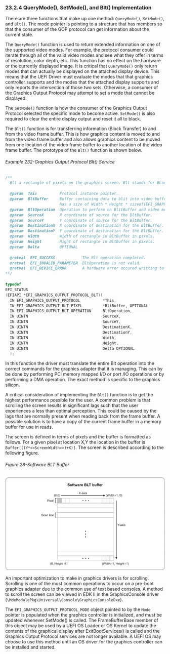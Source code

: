 <!--- @file
  23.2.4 QueryMode(), SetMode(), and Blt() Implementation

  Copyright (c) 2012-2018, Intel Corporation. All rights reserved.<BR>

  Redistribution and use in source (original document form) and 'compiled'
  forms (converted to PDF, epub, HTML and other formats) with or without
  modification, are permitted provided that the following conditions are met:

  1) Redistributions of source code (original document form) must retain the
     above copyright notice, this list of conditions and the following
     disclaimer as the first lines of this file unmodified.

  2) Redistributions in compiled form (transformed to other DTDs, converted to
     PDF, epub, HTML and other formats) must reproduce the above copyright
     notice, this list of conditions and the following disclaimer in the
     documentation and/or other materials provided with the distribution.

  THIS DOCUMENTATION IS PROVIDED BY TIANOCORE PROJECT "AS IS" AND ANY EXPRESS OR
  IMPLIED WARRANTIES, INCLUDING, BUT NOT LIMITED TO, THE IMPLIED WARRANTIES OF
  MERCHANTABILITY AND FITNESS FOR A PARTICULAR PURPOSE ARE DISCLAIMED. IN NO
  EVENT SHALL TIANOCORE PROJECT  BE LIABLE FOR ANY DIRECT, INDIRECT, INCIDENTAL,
  SPECIAL, EXEMPLARY, OR CONSEQUENTIAL DAMAGES (INCLUDING, BUT NOT LIMITED TO,
  PROCUREMENT OF SUBSTITUTE GOODS OR SERVICES; LOSS OF USE, DATA, OR PROFITS;
  OR BUSINESS INTERRUPTION) HOWEVER CAUSED AND ON ANY THEORY OF LIABILITY,
  WHETHER IN CONTRACT, STRICT LIABILITY, OR TORT (INCLUDING NEGLIGENCE OR
  OTHERWISE) ARISING IN ANY WAY OUT OF THE USE OF THIS DOCUMENTATION, EVEN IF
  ADVISED OF THE POSSIBILITY OF SUCH DAMAGE.

-->

### 23.2.4 QueryMode(), SetMode(), and Blt() Implementation

There are three functions that make up one method: `QueryMode()`, `SetMode()`,
and `Blt()`. The mode pointer is pointing to a structure that has members so
that the consumer of the GOP protocol can get information about the current
state.

The `QueryMode()` function is used to return extended information on one of the
supported video modes. For example, the protocol consumer could iterate through
all of the valid video modes and see what they offer in terms of resolution,
color depth, etc. This function has no effect on the hardware or the currently
displayed image. It is critical that `QueryMode()` only return modes that can
actually be displayed on the attached display device. This means that the UEFI
Driver must evaluate the modes that that graphics controller supports and the
modes that the attached display supports and only reports the intersection of
those two sets. Otherwise, a consumer of the Graphics Output Protocol may
attempt to set a mode that cannot be displayed.

The `SetMode()` function is how the consumer of the Graphics Output Protocol
selected the specific mode to become active. `SetMode()` is also required to
clear the entire display output and reset it all to black.

The `Blt()` function is for transferring information (Block Transfer) to and
from the video frame buffer. This is how graphics content is moved to and from
the video frame buffer and also allows graphics content to be moved from one
location of the video frame buffer to another location of the video frame
buffer. The prototype of the `Blt()` function is shown below.

###### Example 232-Graphics Output Protocol Blt() Service

```c
/**
  Blt a rectangle of pixels on the graphics screen. Blt stands for BLock Transfer.
  
  @param  This          Protocol instance pointer.
  @param  BltBuffer     Buffer containing data to blit into video buffer. This buffer 
                        has a size of Width * Height * sizeof(EFI_GRAPHICS_OUTPUT_BLT_PIXEL)
  @param  BltOperation  Operation to perform on BlitBuffer and video memory
  @param  SourceX       X coordinate of source for the BltBuffer.
  @param  SourceY       Y coordinate of source for the BltBuffer.
  @param  DestinationX  X coordinate of destination for the BltBuffer.
  @param  DestinationY  Y coordinate of destination for the BltBuffer.
  @param  Width         Width of rectangle in BltBuffer in pixels.
  @param  Height        Hight of rectangle in BltBuffer in pixels. 
  @param  Delta         OPTIONAL
  
  @retval  EFI_SUCCESS            The Blt operation completed.
  @retval  EFI_INVALID_PARAMETER  BltOperation is not valid.
  @retval  EFI_DEVICE_ERROR       A hardware error occured writting to the video buffer.
**/

typedef
EFI_STATUS
(EFIAPI *EFI_GRAPHICS_OUTPUT_PROTOCOL_BLT)(
  IN EFI_GRAPHICS_OUTPUT_PROTOCOL          *This,
  IN EFI_GRAPHICS_OUTPUT_BLT_PIXEL         *BltBuffer, OPTIONAL
  IN EFI_GRAPHICS_OUTPUT_BLT_OPERATION     BltOperation,
  IN UINTN                                 SourceX,
  IN UINTN                                 SourceY,
  IN UINTN                                 DestinationX,
  IN UINTN                                 DestinationY,
  IN UINTN                                 Width,
  IN UINTN                                 Height,
  IN UINTN                                 Delta OPTIONAL 
  );
```

In this function the driver must translate the entire Blt operation into the
correct commands for the graphics adapter that it is managing. This can by be
done by performing PCI memory mapped I/O or port /IO operations or by
performing a DMA operation. The exact method is specific to the graphics
silicon.

A critical consideration of implementing the `Blt()` function is to get the
highest performance possible for the user. A common problem is that scrolling
the screen results in significant lags such that the user experiences a less
than optimal perception. This could be caused by the lags that are normally
present when reading back from the frame buffer. A possible solution is to have
a copy of the current frame buffer in a memory buffer for use in reads.

The screen is defined in terms of pixels and the buffer is formatted as
follows. For a given pixel at location X,Y the location in the buffer is
`Buffer[((Y*<<ScreenWidth>>)+X)]`. The screen is described according to the
following figure.

###### Figure 28-Software BLT Buffer

![](../../media/image54.jpg)

An important optimization to make in graphics drivers is for scrolling.
Scrolling is one of the most common operations to occur on a pre-boot graphics
adapter due to the common use of text based consoles. A method to scroll the
screen can be viewed in EDK II in the GraphicsConsole driver
(`\MdeModulePkg\Universal\Console\GraphicsConsoleDxe`).

The `EFI_GRAPHICS_OUTPUT_PROTOCOL_MODE` object pointed to by the `Mode` pointer
is populated when the graphics controller is initialized, and must be updated
whenever SetMode() is called. The FrameBufferBase member of this object may be
used by a UEFI OS Loader or OS Kernel to update the contents of the graphical display
after ExitBootServices() is called and the Graphics Output Protocol services
are not longer available. A UEFI OS may choose to use this method until an OS
driver for the graphics controller can be installed and started.

